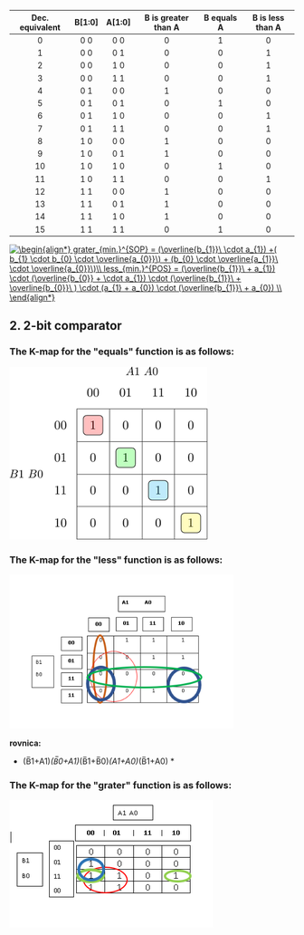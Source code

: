 | **Dec. equivalent** | **B[1:0]** | **A[1:0]** | **B is greater than A** | **B equals A** | **B is less than A** |
| :-: | :-: | :-: | :-: | :-: | :-: |
 | 0 | 0 0 | 0 0 | 0 | 1 | 0 |
 | 1 | 0 0 | 0 1 | 0 | 0 | 1 |
 | 2 | 0 0 | 1 0 | 0 | 0 | 1 |
 | 3 | 0 0 | 1 1 | 0 | 0 | 1 |
 | 4 | 0 1 | 0 0 | 1 | 0 | 0 |
 | 5 | 0 1 | 0 1 | 0 | 1 | 0 |
 | 6 | 0 1 | 1 0 | 0 | 0 | 1 |
 | 7 | 0 1 | 1 1 | 0 | 0 | 1 |
 | 8 | 1 0 | 0 0 | 1 | 0 | 0 |
 | 9 | 1 0 | 0 1 | 1 | 0 | 0 |
 | 10 | 1 0 | 1 0 | 0 | 1 | 0 |
 | 11 | 1 0 | 1 1 | 0 | 0 | 1 |
 | 12 | 1 1 | 0 0 | 1 | 0 | 0 |
 | 13 | 1 1 | 0 1 | 1 | 0 | 0 |
 | 14 | 1 1 | 1 0 | 1 | 0 | 0 |
 | 15 | 1 1 | 1 1 | 0 | 1 | 0 |
 
 
 <a href="https://www.codecogs.com/eqnedit.php?latex=\begin{align*}&space;grater_{min.}^{SOP}&space;=&space;(\overline{b_{1}}\&space;\cdot&space;a_{1})&space;&plus;(&space;b_{1}&space;\cdot&space;b_{0}&space;\cdot&space;\overline{a_{0}}\)&space;&plus;&space;(b_{0}&space;\cdot&space;\overline{a_{1}}\&space;\cdot&space;\overline{a_{0}}\)\\&space;less_{min.}^{POS}&space;=&space;(\overline{b_{1}}\&space;&plus;&space;a_{1})&space;\cdot&space;(\overline{b_{0}}&space;&plus;&space;\cdot&space;a_{1})&space;\cdot&space;(\overline{b_{1}}\&space;&plus;&space;\overline{b_{0}}\&space;)&space;\cdot&space;(a_{1}&space;&plus;&space;a_{0})&space;\cdot&space;(\overline{b_{1}}\&space;&plus;&space;a_{0})&space;\\&space;\end{align*}" target="_blank"><img src="https://latex.codecogs.com/png.latex?\begin{align*}&space;grater_{min.}^{SOP}&space;=&space;(\overline{b_{1}}\&space;\cdot&space;a_{1})&space;&plus;(&space;b_{1}&space;\cdot&space;b_{0}&space;\cdot&space;\overline{a_{0}}\)&space;&plus;&space;(b_{0}&space;\cdot&space;\overline{a_{1}}\&space;\cdot&space;\overline{a_{0}}\)\\&space;less_{min.}^{POS}&space;=&space;(\overline{b_{1}}\&space;&plus;&space;a_{1})&space;\cdot&space;(\overline{b_{0}}&space;&plus;&space;\cdot&space;a_{1})&space;\cdot&space;(\overline{b_{1}}\&space;&plus;&space;\overline{b_{0}}\&space;)&space;\cdot&space;(a_{1}&space;&plus;&space;a_{0})&space;\cdot&space;(\overline{b_{1}}\&space;&plus;&space;a_{0})&space;\\&space;\end{align*}" title="\begin{align*} grater_{min.}^{SOP} = (\overline{b_{1}}\ \cdot a_{1}) +( b_{1} \cdot b_{0} \cdot \overline{a_{0}}\) + (b_{0} \cdot \overline{a_{1}}\ \cdot \overline{a_{0}}\)\\ less_{min.}^{POS} = (\overline{b_{1}}\ + a_{1}) \cdot (\overline{b_{0}} + \cdot a_{1}) \cdot (\overline{b_{1}}\ + \overline{b_{0}}\ ) \cdot (a_{1} + a_{0}) \cdot (\overline{b_{1}}\ + a_{0}) \\ \end{align*}" /></a>

## 2. 2-bit comparator 

### The K-map for the "equals" function is as follows:

![Kmap1](mapa.png)

### The K-map for the "less" function is as follows:

![Kmap2](mapa1.png)


**rovnica:**
 
*  (B̅1+A1)*(B̅0+A1)*(B̅1+B̅0)*(A1+A0)*(B̅1+A0) * 




### The K-map for the "grater" function is as follows:


![Kmap2](mapa2.png)
